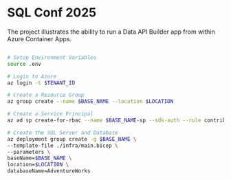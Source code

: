 # SQL Conf 2025

The project illustrates the ability to run a Data API Builder app from within Azure Container Apps.

```bash

# Setup Environment Variables
source .env

# Login to Azure
az login -t $TENANT_ID

# Create a Resource Group
az group create --name $BASE_NAME --location $LOCATION

# Create a Service Principal
az ad sp create-for-rbac --name $BASE_NAME-sp --sdk-auth --role contributor --scopes /subscriptions/$SUBSCRIPTION_ID/resourceGroups/$BASE_NAME

# Create the SQL Server and Database
az deployment group create -g $BASE_NAME \
--template-file ./infra/main.bicep \
--parameters \
baseName=$BASE_NAME \
location=$LOCATION \
databaseName=AdventureWorks

```